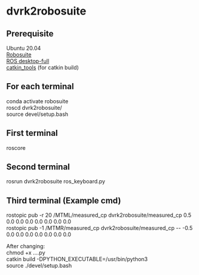 # dvrk2robosuite

## Prerequisite
Ubuntu 20.04  
[Robosuite](https://robosuite.ai/docs/installation.html)  
[ROS desktop-full](http://wiki.ros.org/noetic/Installation/Ubuntu)  
[catkin_tools](https://catkin-tools.readthedocs.io/en/latest/installing.html) (for catkin build)  

## For each terminal  
conda activate robosuite  
roscd dvrk2robosuite/    
source devel/setup.bash  

## First terminal  
roscore  

## Second terminal  
rosrun dvrk2robosuite ros_keyboard.py  

## Third terminal (Example cmd)
rostopic pub -r 20 /MTML/measured_cp dvrk2robosuite/measured_cp 0.5 0.0 0.0 0.0 0.0 0.0 0.0 0.0  
rostopic pub -1 /MTMR/measured_cp dvrk2robosuite/measured_cp -- -0.5 0.0 0.0 0.0 0.0 0.0 0.0 0.0  

After changing:  
chmod +x ....py  
catkin build -DPYTHON_EXECUTABLE=/usr/bin/python3  
source ./devel/setup.bash  